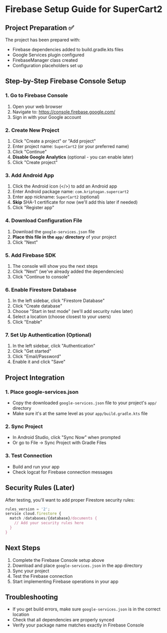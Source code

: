 # Firebase Setup Guide for SuperCart2

## Project Preparation ✅
The project has been prepared with:
- Firebase dependencies added to build.gradle.kts files
- Google Services plugin configured
- FirebaseManager class created
- Configuration placeholders set up

## Step-by-Step Firebase Console Setup

### 1. Go to Firebase Console
1. Open your web browser
2. Navigate to: https://console.firebase.google.com/
3. Sign in with your Google account

### 2. Create New Project
1. Click "Create a project" or "Add project"
2. Enter project name: `SuperCart2` (or your preferred name)
3. Click "Continue"
4. **Disable Google Analytics** (optional - you can enable later)
5. Click "Create project"

### 3. Add Android App
1. Click the Android icon (</>) to add an Android app
2. Enter Android package name: `com.kriptogan.supercart2`
3. Enter app nickname: `SuperCart2` (optional)
4. **Skip** SHA-1 certificate for now (we'll add this later if needed)
5. Click "Register app"

### 4. Download Configuration File
1. Download the `google-services.json` file
2. **Place this file in the `app/` directory** of your project
3. Click "Next"

### 5. Add Firebase SDK
1. The console will show you the next steps
2. Click "Next" (we've already added the dependencies)
3. Click "Continue to console"

### 6. Enable Firestore Database
1. In the left sidebar, click "Firestore Database"
2. Click "Create database"
3. Choose "Start in test mode" (we'll add security rules later)
4. Select a location (choose closest to your users)
5. Click "Enable"

### 7. Set Up Authentication (Optional)
1. In the left sidebar, click "Authentication"
2. Click "Get started"
3. Click "Email/Password"
4. Enable it and click "Save"

## Project Integration

### 1. Place google-services.json
- Copy the downloaded `google-services.json` file to your project's `app/` directory
- Make sure it's at the same level as your `app/build.gradle.kts` file

### 2. Sync Project
- In Android Studio, click "Sync Now" when prompted
- Or go to File → Sync Project with Gradle Files

### 3. Test Connection
- Build and run your app
- Check logcat for Firebase connection messages

## Security Rules (Later)
After testing, you'll want to add proper Firestore security rules:
```javascript
rules_version = '2';
service cloud.firestore {
  match /databases/{database}/documents {
    // Add your security rules here
  }
}
```

## Next Steps
1. Complete the Firebase Console setup above
2. Download and place `google-services.json` in the app directory
3. Sync your project
4. Test the Firebase connection
5. Start implementing Firebase operations in your app

## Troubleshooting
- If you get build errors, make sure `google-services.json` is in the correct location
- Check that all dependencies are properly synced
- Verify your package name matches exactly in Firebase Console
